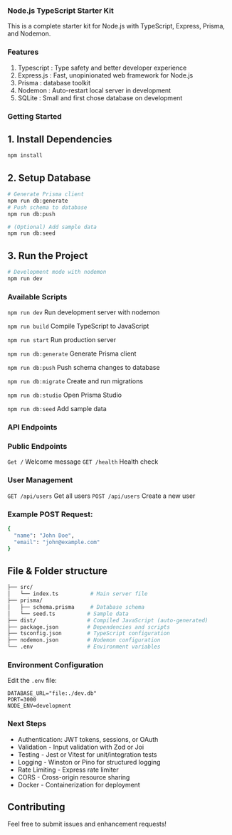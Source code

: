 ### Node.js TypeScript Starter Kit
This is a complete starter kit for Node.js with TypeScript, Express, Prisma, and Nodemon.

### Features
1. Typescript : Type safety and better developer experience
2. Express.js : Fast, unopinionated web framework for Node.js
3. Prisma : database toolkit
4. Nodemon : Auto-restart local server in development
5. SQLite : Small and first chose database on development

### Getting Started
## 1. Install Dependencies

```bash
npm install
```
## 2. Setup Database
```bash
# Generate Prisma client
npm run db:generate
# Push schema to database
npm run db:push

# (Optional) Add sample data
npm run db:seed
```

## 3. Run the Project
```bash
# Development mode with nodemon
npm run dev
```

### Available Scripts
```npm run dev``` Run development server with nodemon

```npm run build``` Compile TypeScript to JavaScript

```npm run start``` Run production server

```npm run db:generate``` Generate Prisma client

```npm run db:push``` Push schema changes to database

```npm run db:migrate``` Create and run migrations

```npm run db:studio``` Open Prisma Studio

```npm run db:seed``` Add sample data

### API Endpoints
### Public Endpoints
```Get /``` Welcome message
```GET /health``` Health check
### User Management
```GET /api/users``` Get all users
```POST /api/users``` Create a new user
### Example POST Request:
```bash
{
  "name": "John Doe",
  "email": "john@example.com"
}
```

## File & Folder structure 
```bash
├── src/
│   └── index.ts          # Main server file
├── prisma/
│   ├── schema.prisma     # Database schema
│   └── seed.ts          # Sample data
├── dist/                # Compiled JavaScript (auto-generated)
├── package.json         # Dependencies and scripts
├── tsconfig.json        # TypeScript configuration
├── nodemon.json         # Nodemon configuration
└── .env                 # Environment variables
```

### Environment Configuration
Edit the ```.env``` file:
```env
DATABASE_URL="file:./dev.db"
PORT=3000
NODE_ENV=development
```

### Next Steps
- Authentication: JWT tokens, sessions, or OAuth
- Validation - Input validation with Zod or Joi
- Testing - Jest or Vitest for unit/integration tests
- Logging - Winston or Pino for structured logging
- Rate Limiting - Express rate limiter
- CORS - Cross-origin resource sharing
- Docker - Containerization for deployment

## Contributing
Feel free to submit issues and enhancement requests!
